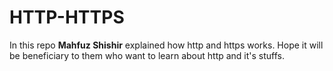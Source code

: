 # HTTP-HTTPS
In this repo **Mahfuz Shishir** explained how http and https works. Hope it will be beneficiary to them who want to learn about http and it's stuffs.
